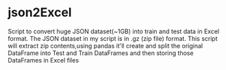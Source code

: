 # json2Excel
Script to convert huge JSON dataset(~1GB) into train and test data in Excel format.
The JSON dataset in my script is in .gz (zip file) format.
This script will extract zip contents,using pandas it'll create and split the original DataFrame into Test and Train DataFrames and then storing those DataFrames in Excel files
